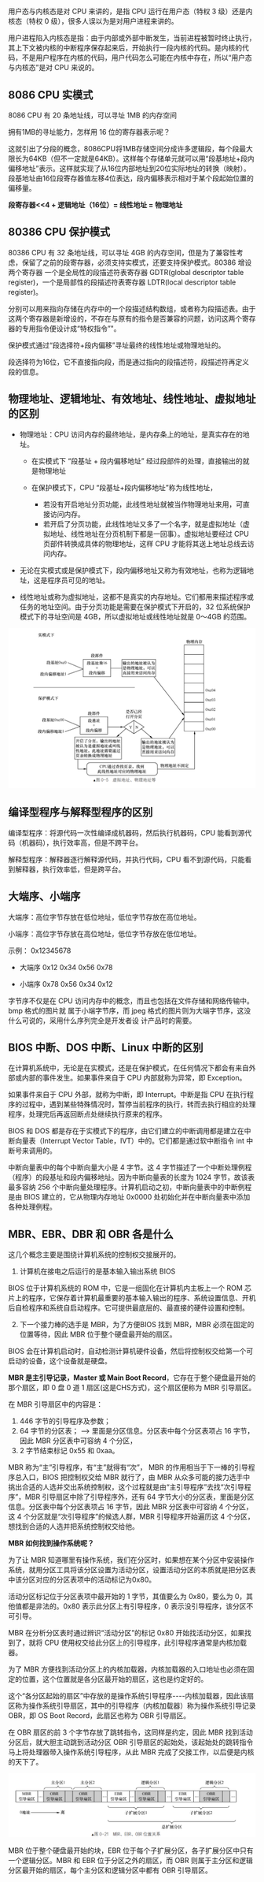 # 

用户态与内核态是对 CPU 来讲的，是指 CPU 运行在用户态（特权 3 级）还是内核态（特权 0 级），很多人误以为是对用户进程来讲的。

用户进程陷入内核态是指：由于内部或外部中断发生，当前进程被暂时终止执行，其上下文被内核的中断程序保存起来后，开始执行一段内核的代码。是内核的代码，不是用户程序在内核的代码，用户代码怎么可能在内核中存在，所以“用户态与内核态”是对 CPU 来说的。



## 8086 CPU 实模式

8086 CPU 有 20 条地址线，可以寻址 1MB 的内存空间

拥有1MB的寻址能力，怎样用 16 位的寄存器表示呢？

这就引出了分段的概念，8086CPU将1MB存储空间分成许多逻辑段，每个段最大限长为64KB（但不一定就是64KB）。这样每个存储单元就可以用“段基地址+段内偏移地址”表示。这样就实现了从16位内部地址到20位实际地址的转换（映射）。段基地址由16位段寄存器值左移4位表达，段内偏移表示相对于某个段起始位置的偏移量。

**段寄存器<<4 + 逻辑地址（16位）= 线性地址 = 物理地址**

## 80386 CPU 保护模式

80386 CPU 有 32 条地址线，可以寻址 4GB 的内存空间，但是为了兼容性考虑，保留了之前的段寄存器，必须支持实模式，还要支持保护模式。80386 增设两个寄存器 一个是全局性的段描述符表寄存器 GDTR(global descriptor table register)，一个是局部性的段描述符表寄存器 LDTR(local descriptor table register)。

分别可以用来指向存储在内存中的一个段描述结构数组，或者称为段描述表。由于这两个寄存器是新增设的，不存在与原有的指令是否兼容的问题，访问这两个寄存器的专用指令便设计成“特权指令”"。

保护模式通过“段选择符+段内偏移”寻址最终的线性地址或物理地址的。

段选择符为16位，它不直接指向段，而是通过指向的段描述符，段描述符再定义段的信息。


## 物理地址、逻辑地址、有效地址、线性地址、虚拟地址的区别

- 物理地址：CPU 访问内存的最终地址，是内存条上的地址，是真实存在的地址。

    - 在实模式下 “段基址 + 段内偏移地址” 经过段部件的处理，直接输出的就是物理地址

    - 在保护模式下，CPU “段基址+段内偏移地址”称为线性地址，

        - 若没有开启地址分页功能，此线性地址就被当作物理地址来用，可直接访问内存。
        - 若开启了分页功能，此线性地址又多了一个名字，就是虚拟地址（虚拟地址、线性地址在分页机制下都是一回事）。虚拟地址要经过 CPU 页部件转换成具体的物理地址，这样 CPU 才能将其送上地址总线去访问内存。

- 无论在实模式或是保护模式下，段内偏移地址又称为有效地址，也称为逻辑地址，这是程序员可见的地址。

- 线性地址或称为虚拟地址，这都不是真实的内存地址。它们都用来描述程序或任务的地址空间。由于分页功能是需要在保护模式下开启的，32 位系统保护模式下的寻址空间是 4GB，所以虚拟地址或线性地址就是 0～4GB 的范围。

![](./images/物理地址、虚拟地址等.png) 

## 编译型程序与解释型程序的区别

编译型程序：将源代码一次性编译成机器码，然后执行机器码，CPU 能看到源代码（机器码），执行效率高，但是不跨平台。

解释型程序：解释器逐行解释源代码，并执行代码，CPU 看不到源代码，只能看到解释器，执行效率低，但是跨平台。

## 大端序、小端序

大端序：高位字节存放在低位地址，低位字节存放在高位地址。

小端序：高位字节存放在高位地址，低位字节存放在低位地址。

示例： 0x12345678

- 大端序 0x12 0x34 0x56 0x78

- 小端序 0x78 0x56 0x34 0x12

字节序不仅是在 CPU 访问内存中的概念，而且也包括在文件存储和网络传输中。bmp 格式的图片就
属于小端字节序，而 jpeg 格式的图片则为大端字节序，这没什么可说的，采用什么序列完全是开发者设
计产品时的需要。

## BIOS 中断、DOS 中断、Linux 中断的区别

在计算机系统中，无论是在实模式，还是在保护模式，在任何情况下都会有来自外部或内部的事件发生。如果事件来自于 CPU 内部就称为异常，即 Exception。

如果事件来自于 CPU 外部，就称为中断，即 Interrupt。中断是指 CPU 在执行程序的过程中，遇到某些特殊情况时，暂停当前程序的执行，转而去执行相应的处理程序，处理完后再返回断点处继续执行原来的程序。

BIOS 和 DOS 都是存在于实模式下的程序，由它们建立的中断调用都是建立在中断向量表（Interrupt Vector Table，IVT）中的。它们都是通过软中断指令 int 中断号来调用的。

中断向量表中的每个中断向量大小是 4 字节。这 4 字节描述了一个中断处理例程（程序）的段基址和段内偏移地址。因为中断向量表的长度为 1024 字节，故该表最多容纳 256 个中断向量处理程序。计算机启动之初，中断向量表中的中断例程是由 BIOS 建立的，它从物理内存地址 0x0000 处初始化并在中断向量表中添加各种处理例程。

## MBR、EBR、DBR 和 OBR 各是什么

这几个概念主要是围绕计算机系统的控制权交接展开的。

1. 计算机在接电之后运行的是基本输入输出系统 BIOS 

BIOS 位于计算机系统的 ROM 中，它是一组固化在计算机内主板上一个 ROM 芯片上的程序，它保存着计算机最重要的基本输入输出的程序、系统设置信息、开机后自检程序和系统自启动程序。它可提供最底层的、最直接的硬件设置和控制。

2. 下一个接力棒的选手是 MBR，为了方便BIOS 找到 MBR，MBR 必须在固定的位置等待，因此 MBR 位于整个硬盘最开始的扇区。

BIOS 会在计算机启动时，自动检测计算机硬件设备，然后将控制权交给第一个可启动的设备，这个设备就是硬盘。

**MBR 是主引导记录，Master 或 Main Boot Record**，它存在于整个硬盘最开始的那个扇区，即 0 盘 0 道 1 扇区(这是CHS方式)，这个扇区便称为 MBR 引导扇区。

在 MBR 引导扇区中的内容是：

1. 446 字节的引导程序及参数；
2. 64 字节的分区表； --> 里面是分区信息。分区表中每个分区表项占 16 字节，因此 MBR 分区表中可容纳 4 个分区，
3. 2 字节结束标记 0x55 和 0xaa。

MBR 称为“主”引导程序，有“主”就得有“次”， MBR 的作用相当于下一棒的引导程序总入口，BIOS 把控制权交给 MBR 就行了，由 MBR 从众多可能的接力选手中挑出合适的人选并交出系统控制权，这个过程就是由“主引导程序”去找“次引导程序”，MBR 引导扇区中除了引导程序外，还有 64 字节大小的分区表，里面是分区信息。分区表中每个分区表项占 16 字节，因此 MBR 分区表中可容纳 4 个分区，这 4 个分区就是“次引导程序”的候选人群，MBR 引导程序开始遍历这 4 个分区，想找到合适的人选并把系统控制权交给他。

**MBR 如何找到操作系统呢？**

为了让 MBR 知道哪里有操作系统，我们在分区时，如果想在某个分区中安装操作系统，就用分区工具将该分区设置为活动分区，设置活动分区的本质就是把分区表中该分区对应的分区表项中的活动标记为0x80。

活动分区标记位于分区表项中最开始的 1 字节，其值要么为 0x80，要么为 0，其他值都是非法的。0x80 表示此分区上有引导程序，0 表示没引导程序，该分区不可引导。

MBR 在分析分区表时通过辨识“活动分区”的标记 0x80 开始找活动分区，如果找到了，就将 CPU 使用权交给此分区上的引导程序，此引导程序通常是内核加载器。

为了 MBR 方便找到活动分区上的内核加载器，内核加载器的入口地址也必须在固定的位置，这个位置就是各分区最开始的扇区，这也是约定好的。

这个“各分区起始的扇区”中存放的是操作系统引导程序----内核加载器，因此该扇区称为操作系统引导扇区，其中的引导程序（内核加载器）称为操作系统引导记录 OBR，即 OS Boot Record，此扇区也称为 OBR 引导扇区。

在 OBR 扇区的前 3 个字节存放了跳转指令，这同样是约定，因此 MBR 找到活动分区后，就大胆主动跳到活动分区 OBR 引导扇区的起始处，该起始处的跳转指令马上将处理器带入操作系统引导程序，从此 MBR 完成了交接工作，以后便是内核的天下了。

![](./images/MBR、EBR、OBR%20位置关系.png)

MBR 位于整个硬盘最开始的块，EBR 位于每个子扩展分区，各子扩展分区中只有一个逻辑分区。MBR 和 EBR 位于分区之外的扇区，而 OBR 则属于主分区和逻辑分区最开始的扇区，每个主分区和逻辑分区中都有 OBR 引导扇区。